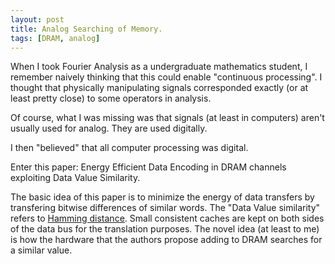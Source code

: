 ```yaml
---
layout: post
title: Analog Searching of Memory.
tags: [DRAM, analog] 
---
```


When I took Fourier Analysis as a undergraduate mathematics student, I remember
naively thinking that this could enable "continuous processing". I thought
that physically manipulating signals corresponded exactly (or at least pretty
close) to some operators in analysis.

Of course, what I was missing was that signals (at least in computers) aren't
usually used for analog. They are used digitally.

I then "believed" that all computer processing was digital.

Enter this paper: Energy Efficient Data Encoding in DRAM channels exploiting Data Value Similarity.

The basic idea of this paper is to minimize the energy of data transfers by transfering bitwise differences of
similar words. The "Data Value similarity" refers to [Hamming
distance](https://en.wikipedia.org/wiki/Hamming_distance). 
Small consistent caches are kept on both sides of the data bus for the translation purposes. The novel idea (at
least to me) is how the hardware that the authors propose adding to DRAM
searches for a similar value.
